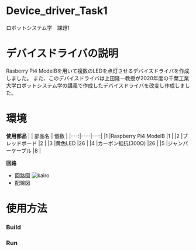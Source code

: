# Device_driver_Task1
ロボットシステム学　課題1
# デバイスドライバの説明
Rasberry Pi4 ModelBを用いて複数のLEDを点灯させるデバイスドライバを作成しました。
また、このデバイスドライバは上田隆一教授が2020年度の千葉工業大学ロボットシステム学の講義で作成したデバイスドライバを改変し作成しました。
# 環境
**使用部品**
|   | 部品名 | 個数 |
|---:|----|---:|
|1 |Raspberry Pi4 ModelB |1 |
|2 |ブレッドボード |2 |
|3 |黄色LED |26 |
|4 |カーボン抵抗(300Ω) |26 |
|5 |ジャンパーケーブル |8 |

**回路**
- 回路図
![kairo](https://user-images.githubusercontent.com/53966257/102799893-74787800-43f6-11eb-8710-16dc831a0b78.png)
- 配線図
# 使用方法
### Build
### Run
